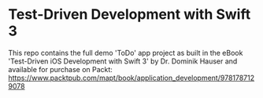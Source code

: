 # Test-Driven Development with Swift 3

This repo contains the full demo 'ToDo' app project as built in the eBook 'Test-Driven iOS Development with Swift 3' by Dr. Dominik Hauser and available for purchase on Packt: https://www.packtpub.com/mapt/book/application_development/9781787129078
